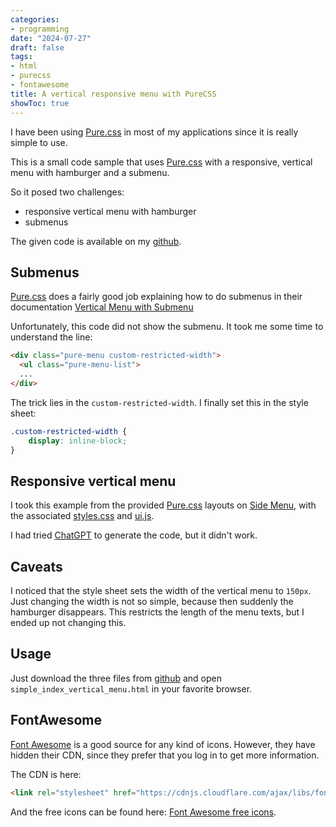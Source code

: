 ```yaml
---
categories:
- programming
date: "2024-07-27"
draft: false
tags:
- html
- purecss
- fontawesome
title: A vertical responsive menu with PureCSS
showToc: true
---
```


I have been using [Pure.css] in most of my applications since it is really simple to use.

This is a small code sample that uses [Pure.css] with a responsive, vertical menu with hamburger and a submenu.

So it posed two challenges:
- responsive vertical menu with hamburger
- submenus

The given code is available on my [github].

## Submenus

[Pure.css] does a fairly good job explaining how to do submenus in their documentation [Vertical Menu with Submenu](https://purecss.io/menus/#vertical-menu-with-submenus)

Unfortunately, this code did not show the submenu. It took me some time to understand the line:

~~~html
<div class="pure-menu custom-restricted-width">
  <ul class="pure-menu-list">
  ...
</div>
~~~

The trick lies in the `custom-restricted-width`. I finally set this in the style sheet:

~~~css
.custom-restricted-width {
    display: inline-block;
}
~~~


## Responsive vertical menu

I took this example from the provided [Pure.css] layouts on [Side Menu](https://purecss.io/layouts/side-menu/#home), with the associated 
[styles.css](https://github.com/pure-css/pure/blob/master/site/static/layouts/side-menu/styles.css) and 
[ui.js](https://github.com/pure-css/pure/blob/master/site/static/js/ui.js).

I had tried [ChatGPT](https://chatgpt.com) to generate the code, but it didn't work.

## Caveats

I noticed that the style sheet sets the width of the vertical menu to `150px`. Just changing the width is not so simple, because then suddenly the hamburger disappears. This restricts the length of the menu texts, but I ended up not changing this.
 
## Usage

Just download the three files from [github] and open `simple_index_vertical_menu.html` in your favorite browser.

## FontAwesome

[Font Awesome] is a good source for any kind of icons. However, they have hidden their CDN, since they prefer that you log in to get more information.

The CDN is here:

~~~html
<link rel="stylesheet" href="https://cdnjs.cloudflare.com/ajax/libs/font-awesome/6.6.0/css/all.min.css" integrity="sha512-Kc323vGBEqzTmouAECnVceyQqyqdsSiqLQISBL29aUW4U/M7pSPA/gEUZQqv1cwx4OnYxTxve5UMg5GT6L4JJg==" crossorigin="anonymous" referrerpolicy="no-referrer" />
~~~

And the free icons can be found here: [Font Awesome free icons](https://fontawesome.com/search?o=r&m=free).

[Pure.css]: https://purecss.io/
[github]: https://github.com/mmgreiner/vertical-responsive-menu
[Font Awesome]: https://fontawesome.com/